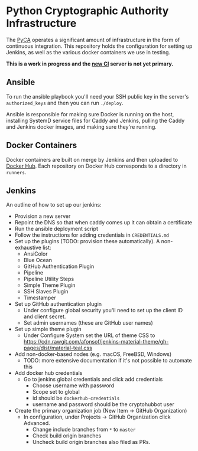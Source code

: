 # Python Cryptographic Authority Infrastructure

The [PyCA](https://github.com/pyca) operates a significant amount of
infrastructure in the form of continuous integration. This repository holds the
configuration for setting up Jenkins, as well as the various docker containers
we use in testing.

**This is a work in progress and the [new CI](https://ci.cryptography.io)
server is not yet primary.**

## Ansible

To run the ansible playbook you'll need your SSH public key in the server's
`authorized_keys` and then you can run `./deploy`.

Ansible is responsible for making sure Docker is running on the host,
installing SystemD service files for Caddy and Jenkins, pulling the Caddy and
Jenkins docker images, and making sure they're running.

## Docker Containers

Docker containers are built on merge by Jenkins and then uploaded to [Docker
Hub](https://hub.docker.com/u/pyca/). Each repository on Docker Hub corresponds
to a directory in `runners`.

## Jenkins

An outline of how to set up our jenkins:

* Provision a new server
* Repoint the DNS so that when caddy comes up it can obtain a certificate
* Run the ansible deployment script
* Follow the instructions for adding credentials in `CREDENTIALS.md`
* Set up the plugins (TODO: provision these automatically). A non-exhaustive list:
  * AnsiColor
  * Blue Ocean
  * GitHub Authentication Plugin
  * Pipeline
  * Pipeline Utility Steps
  * Simple Theme Plugin
  * SSH Slaves Plugin
  * Timestamper
* Set up GitHub authentication plugin
  * Under configure global security you'll need to set up the client ID and client secret.
  * Set admin usernames (these are GitHub user names)
* Set up simple theme plugin
  * Under Configure System set the URL of theme CSS to https://cdn.rawgit.com/afonsof/jenkins-material-theme/gh-pages/dist/material-teal.css
* Add non-docker-based nodes (e.g. macOS, FreeBSD, Windows)
  * TODO: more extensive documentation if it's not possible to automate this
* Add docker hub credentials
  * Go to jenkins global credentials and click add credentials
    * Choose username with password
    * Scope set to global
    * id should be `dockerhub-credentials`
    * username and password should be the cryptohubbot user
* Create the primary organization job (New Item -> GitHub Organization)
  * In configuration, under Projects -> GitHub Organization click Advanced.
    * Change include branches from `*` to `master`
    * Check build origin branches
    * Uncheck build origin branches also filed as PRs.
